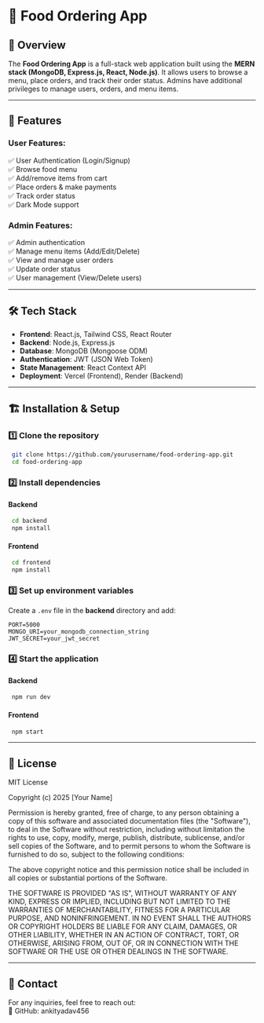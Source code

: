 # 🍔 Food Ordering App

## 📌 Overview

The **Food Ordering App** is a full-stack web application built using the **MERN stack (MongoDB, Express.js, React, Node.js)**. It allows users to browse a menu, place orders, and track their order status. Admins have additional privileges to manage users, orders, and menu items.

---

## 🚀 Features

### User Features:

✅ User Authentication (Login/Signup)\
✅ Browse food menu\
✅ Add/remove items from cart\
✅ Place orders & make payments\
✅ Track order status\
✅ Dark Mode support

### Admin Features:

✅ Admin authentication\
✅ Manage menu items (Add/Edit/Delete)\
✅ View and manage user orders\
✅ Update order status\
✅ User management (View/Delete users)

---

## 🛠️ Tech Stack

- **Frontend**: React.js, Tailwind CSS, React Router
- **Backend**: Node.js, Express.js
- **Database**: MongoDB (Mongoose ODM)
- **Authentication**: JWT (JSON Web Token)
- **State Management**: React Context API
- **Deployment**: Vercel (Frontend), Render (Backend)

---

## 🏗️ Installation & Setup

### 1️⃣ Clone the repository

```sh
 git clone https://github.com/yourusername/food-ordering-app.git
 cd food-ordering-app
```

### 2️⃣ Install dependencies

#### Backend

```sh
 cd backend
 npm install
```

#### Frontend

```sh
 cd frontend
 npm install
```

### 3️⃣ Set up environment variables

Create a `.env` file in the **backend** directory and add:

```env
PORT=5000
MONGO_URI=your_mongodb_connection_string
JWT_SECRET=your_jwt_secret
```

### 4️⃣ Start the application

#### Backend

```sh
 npm run dev
```

#### Frontend

```sh
 npm start
```

---

## 📜 License

MIT License

Copyright (c) 2025 [Your Name]

Permission is hereby granted, free of charge, to any person obtaining a copy of this software and associated documentation files (the "Software"), to deal in the Software without restriction, including without limitation the rights to use, copy, modify, merge, publish, distribute, sublicense, and/or sell copies of the Software, and to permit persons to whom the Software is furnished to do so, subject to the following conditions:

The above copyright notice and this permission notice shall be included in all copies or substantial portions of the Software.

THE SOFTWARE IS PROVIDED "AS IS", WITHOUT WARRANTY OF ANY KIND, EXPRESS OR IMPLIED, INCLUDING BUT NOT LIMITED TO THE WARRANTIES OF MERCHANTABILITY, FITNESS FOR A PARTICULAR PURPOSE, AND NONINFRINGEMENT. IN NO EVENT SHALL THE AUTHORS OR COPYRIGHT HOLDERS BE LIABLE FOR ANY CLAIM, DAMAGES, OR OTHER LIABILITY, WHETHER IN AN ACTION OF CONTRACT, TORT, OR OTHERWISE, ARISING FROM, OUT OF, OR IN CONNECTION WITH THE SOFTWARE OR THE USE OR OTHER DEALINGS IN THE SOFTWARE.

---

## 📩 Contact

For any inquiries, feel free to reach out:\
🔗 GitHub: ankityadav456
